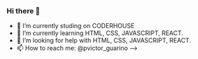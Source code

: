 ### Hi there 👋

- 🔭 I’m currently studing on CODERHOUSE
- 🌱 I’m currently learning HTML, CSS, JAVASCRIPT, REACT.
- 🤔 I’m looking for help with HTML, CSS, JAVASCRIPT, REACT.
- 📫 How to reach me: @pvictor_guarino
-->
